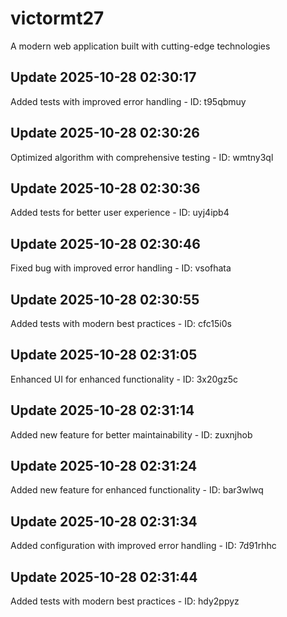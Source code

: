 # victormt27
A modern web application built with cutting-edge technologies

## Update 2025-10-28 02:30:17
Added tests with improved error handling - ID: t95qbmuy


## Update 2025-10-28 02:30:26
Optimized algorithm with comprehensive testing - ID: wmtny3ql


## Update 2025-10-28 02:30:36
Added tests for better user experience - ID: uyj4ipb4


## Update 2025-10-28 02:30:46
Fixed bug with improved error handling - ID: vsofhata


## Update 2025-10-28 02:30:55
Added tests with modern best practices - ID: cfc15i0s


## Update 2025-10-28 02:31:05
Enhanced UI for enhanced functionality - ID: 3x20gz5c


## Update 2025-10-28 02:31:14
Added new feature for better maintainability - ID: zuxnjhob


## Update 2025-10-28 02:31:24
Added new feature for enhanced functionality - ID: bar3wlwq


## Update 2025-10-28 02:31:34
Added configuration with improved error handling - ID: 7d91rhhc


## Update 2025-10-28 02:31:44
Added tests with modern best practices - ID: hdy2ppyz

